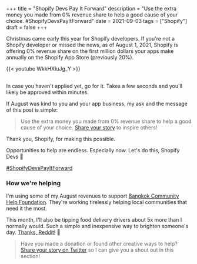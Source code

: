 +++
title = "Shopify Devs Pay It Forward"
description = "Use the extra money you made from 0% revenue share to help a good cause of your choice. #ShopifyDevsPayItForward"
date = 2021-09-03
tags = ["Shopify"]
draft = false
+++

Christmas came early this year for Shopify developers. If you're not a Shopify developer or missed the news,
as of August 1, 2021, Shopify is offering 0% revenue share on the first million dollars your apps make annually
on the Shopify App Store (previously 20%).

<div style="margin-bottom: 30px;">
{{< youtube WkkHXIuJg_Y >}}
</div>

In case you haven't applied yet, go for it. Takes a few seconds and you'll likely be approved within minutes.

If August was kind to you and your app business, my ask and the message of this post is simple:

> Use the extra money you made from 0% revenue share to help a good cause of your choice.
> [Share your story](https://twitter.com/hashtag/ShopifyDevsPayItForward?src=hashtag_click) to inspire others!

Thank you, Shopify, for making this possible.

Opportunities to help are endless. Especially now. Let's do this, Shopify Devs 👫

[#ShopifyDevsPayItForward](https://twitter.com/hashtag/ShopifyDevsPayItForward?src=hashtag_click)

### How we're helping

I'm using some of my August revenues to support [Bangkok Community Help Foundation](https://www.facebook.com/BkkCommunityHelp).
They're working tirelessly helping local communities that need it the most.

This month, I'll also be tipping food delivery drivers about 5x more than I normally would.
Such a simple and inexpensive way to brighten someone's day.
[Thanks, Reddit!](https://www.reddit.com/r/MadeMeSmile/comments/ph3pdn/giving_large_tips_to_drivethru_workers/) 💖

> Have you made a donation or found other creative ways to help?
> [Share your story on Twitter](https://twitter.com/hashtag/ShopifyDevsPayItForward?src=hashtag_click)
> so I can give you a shout out in this section!
